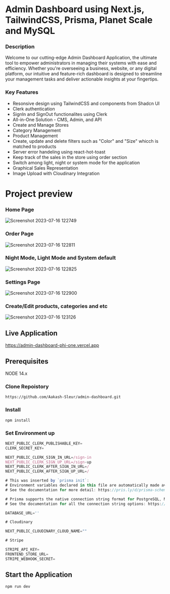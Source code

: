 # Admin Dashboard using Next.js, TailwindCSS, Prisma, Planet Scale and MySQL

### Description

Welcome to our cutting-edge Admin Dashboard Application, the ultimate tool to empower administrators in managing their systems with ease and efficiency. Whether you're overseeing a business, website, or any digital platform, our intuitive and feature-rich dashboard is designed to streamline your management tasks and deliver actionable insights at your fingertips.

### Key Features
 - Resonsive design using TailwindCSS and components from Shadcn UI
 - Clerk authentication
 - SignIn and SignOut functionalites using Clerk
 - All-in-One Solution - CMS, Admin, and API
 - Create and Manage Stores
 - Category Management
 - Product Management
 - Create, update and delete filters such as "Color" and "Size" whicch is matched to products
 - Server error handeling using react-hot-toast
 - Keep track of the sales in the store using order section
 - Switch among light, night or system mode for the application
 - Graphical Sales Representation
 - Image Upload with Cloudinary Integration

# Project preview

### Home Page
![Screenshot 2023-07-16 122749](https://github.com/Aakash-Sleur/admin-dashboard/assets/112175038/42f20660-3063-494c-b582-56e0f78eb74e)

### Order Page
![Screenshot 2023-07-16 122811](https://github.com/Aakash-Sleur/admin-dashboard/assets/112175038/338b92ad-3444-407c-beab-02d24d401641)

### Night Mode, Light Mode and System default
![Screenshot 2023-07-16 122825](https://github.com/Aakash-Sleur/admin-dashboard/assets/112175038/08752aa4-dd06-435d-8949-a40d82d08d82)

### Settings Page
![Screenshot 2023-07-16 122900](https://github.com/Aakash-Sleur/admin-dashboard/assets/112175038/7bb1c8ca-5f32-4fc2-9c56-6656cf08b3b2)

### Create/Edit products, categories and etc
![Screenshot 2023-07-16 123126](https://github.com/Aakash-Sleur/admin-dashboard/assets/112175038/a3a60a9b-261d-4776-a2f0-f15eeaa1f4cf)


## Live Application
https://admin-dashboard-phi-one.vercel.app

## Prerequisites

NODE 14.x

### Clone Repoistory
```shell
https://github.com/Aakash-Sleur/admin-dashboard.git
```

### Install
```shell
npm install
```

### Set Environment up
```js
NEXT_PUBLIC_CLERK_PUBLISHABLE_KEY=
CLERK_SECRET_KEY=

NEXT_PUBLIC_CLERK_SIGN_IN_URL=/sign-in
NEXT_PUBLIC_CLERK_SIGN_UP_URL=/sign-up
NEXT_PUBLIC_CLERK_AFTER_SIGN_IN_URL=/
NEXT_PUBLIC_CLERK_AFTER_SIGN_UP_URL=/

# This was inserted by `prisma init`:
# Environment variables declared in this file are automatically made available to Prisma.
# See the documentation for more detail: https://pris.ly/d/prisma-schema#accessing-environment-variables-from-the-schema

# Prisma supports the native connection string format for PostgreSQL, MySQL, SQLite, SQL Server, MongoDB and CockroachDB.
# See the documentation for all the connection string options: https://pris.ly/d/connection-strings

DATABASE_URL=''

# Cloudinary

NEXT_PUBLIC_CLOUDINARY_CLOUD_NAME=""

# Stripe

STRIPE_API_KEY=
FRONTEND_STORE_URL=
STRIPE_WEBHOOK_SECRET=
```

## Start the Application
```
npm run dev
```












